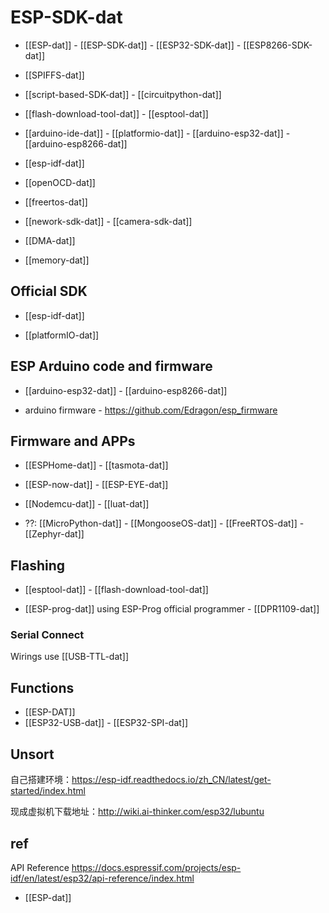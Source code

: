 



# ESP-SDK-dat

- [[ESP-dat]] - [[ESP-SDK-dat]] - [[ESP32-SDK-dat]] - [[ESP8266-SDK-dat]]

- [[SPIFFS-dat]]

- [[script-based-SDK-dat]] - [[circuitpython-dat]]

- [[flash-download-tool-dat]] - [[esptool-dat]]

- [[arduino-ide-dat]] - [[platformio-dat]] - [[arduino-esp32-dat]] - [[arduino-esp8266-dat]]

- [[esp-idf-dat]] 

- [[openOCD-dat]] 

- [[freertos-dat]]

- [[nework-sdk-dat]] - [[camera-sdk-dat]]

- [[DMA-dat]]

- [[memory-dat]]

## Official SDK 

- [[esp-idf-dat]] 

- [[platformIO-dat]]


## ESP Arduino code and firmware 


- [[arduino-esp32-dat]] - [[arduino-esp8266-dat]]

- arduino firmware - https://github.com/Edragon/esp_firmware

## Firmware and APPs 

- [[ESPHome-dat]] - [[tasmota-dat]]

- [[ESP-now-dat]] - [[ESP-EYE-dat]]

- [[Nodemcu-dat]] - [[luat-dat]]

- ??: [[MicroPython-dat]] - [[MongooseOS-dat]] - [[FreeRTOS-dat]] - [[Zephyr-dat]]


## Flashing 

- [[esptool-dat]] - [[flash-download-tool-dat]]

- [[ESP-prog-dat]] using ESP-Prog official programmer - [[DPR1109-dat]]

### Serial Connect 
Wirings use [[USB-TTL-dat]]


## Functions 

- [[ESP-DAT]]
- [[ESP32-USB-dat]] - [[ESP32-SPI-dat]] 


## Unsort 

自己搭建环境：https://esp-idf.readthedocs.io/zh_CN/latest/get-started/index.html

现成虚拟机下载地址：http://wiki.ai-thinker.com/esp32/lubuntu



## ref 

API Reference
https://docs.espressif.com/projects/esp-idf/en/latest/esp32/api-reference/index.html

- [[ESP-dat]]

